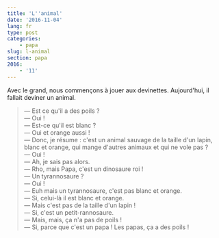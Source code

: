 ```yaml
---
title: 'L''animal'
date: '2016-11-04'
lang: fr
type: post
categories:
    - papa
slug: l-animal
section: papa
2016:
    - '11'
---
```


Avec le grand, nous commençons à jouer aux devinettes. Aujourd'hui, il fallait deviner un animal.

<!-- more -->

> — Est ce qu'il a des poils ?  
> — Oui !  
> — Est-ce qu'il est blanc ?  
> — Oui et orange aussi !  
> — Donc, je résume : c'est un animal sauvage de la taille d'un lapin, blanc et orange, qui mange d'autres animaux et qui ne vole pas ?  
> — Oui !  
> — Ah, je sais pas alors.  
> — Rho, mais Papa, c'est un dinosaure roi !  
> — Un tyrannosaure ?  
> — Oui !  
> — Euh mais un tyrannosaure, c'est pas blanc et orange.  
> — Si, celui-là il est blanc et orange.  
> — Mais c'est pas de la taille d'un lapin !  
> — Si, c'est un petit-rannosaure.     
> — Mais, mais, ça n'a pas de poils !  
> — Si, parce que c'est un papa ! Les papas, ça a des poils !  
